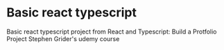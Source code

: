 # Basic react typescript

Basic react typescript project from React and Typescript: Build a Protfolio Project Stephen Grider's udemy course
